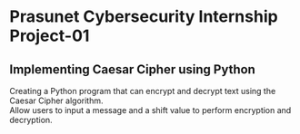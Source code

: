 # Prasunet Cybersecurity Internship Project-01

## Implementing Caesar Cipher using Python

Creating a Python program that can encrypt and decrypt text using the Caesar Cipher algorithm. <br />
Allow users to input a message and a shift value to perform encryption and decryption.
